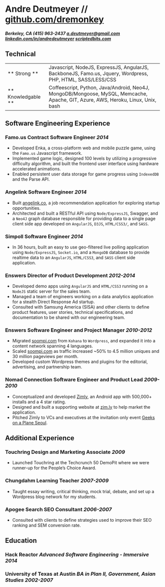 # Andre Deutmeyer // [github.com/dremonkey](http://github.com/dremonkey)

#### *Berkeley, CA* *(415) 963-2437* *[a.deutmeyer@gmail.com](mailto:a.deutmeyer@gmail.com)* *[linkedin.com/in/andredeutmeyer](http://linkedin.com/in/andredeutmeyer)* *[scriptedbits.com](http://scriptedbits.com)*


## Technical

|                     |                     |
| ------------------- | ------------------- |
| ** Strong **        | Javascript, NodeJS, ExpressJS, AngularJS, BackboneJS, Famo.us, Jquery, Wordpress, PHP, HTML, SASS/LESS/CSS |
| ** Knowledgable **  | Coffeescript, Python, Java/Android, Neo4J, MongoDB/Mongoose, MySQL, Memcache, Apache, GIT, Azure, AWS, Heroku, Linux, Unix, bash |


## Software Engineering Experience

### Famo.us **Contract Software Engineer** *2014*

- Developed Enka, a cross-platform web and mobile puzzle game, using the ```Famo.us``` Javascript framework.
- Implemented game logic, designed 100 levels by utilizing a progressive difficulty algorithm, and built the frontend user interface using hardware accelerated animations.
- Enabled persistent user data storage for game progress using ```IndexedDB``` and the Parse API.

### Angelink **Software Engineer** *2014*

- Built [angelink.co](http://angelink.co), a job recommendation application for exploring startup opportunities.
- Architected and built a RESTful API using ```Node/ExpressJS```, Swagger, and a ```Neo4J``` graph database responsible for providing data to a single page client side app developed on ```AngularJS```, ```D3JS```, ```HTML/CSS3/```, and ```SASS```.

### Simpoll **Software Engineer** *2014*

- In 36 hours, built an easy to use geo-filtered live polling application using ```Node/ExpressJS```, ```Socket.io```, and a ```MongoDB``` database to provide realtime data to an ```AngularJS```, ```HTML/CSS3```, and ```SASS``` client side application.

### Enswers **Director of Product Development** *2012-2014*

- Developed demo apps using ```AngularJS``` and ```HTML/CSS3``` running on a ```NodeJS``` static server for the sales team.
- Managed a team of engineers working on a data analytics application for a stealth Direct Response Ad startup.
- Consulted with Samsung America (SISA) and other clients to define product features, user stories, technical specifications, and documentation to be shared with our engineering team.

### Enswers **Software Engineer and Project Manager** *2010-2012*

- Migrated [soompi.com](http://soompi.com) from ```Kohana``` to ```Wordpress```, and expanded it into a content network spanning 4 languages.
- Scaled [soompi.com](http://soompi.com) as traffic increased ~50% to 4.5 million uniques and 30 million pageviews per month.
- Developed custom Wordpress themes and plugins for the editorial, advertising, and partnership team.

### Nomad Connection **Software Engineer and Product Lead** *2009-2010*

- Conceptualized and developed [Zimly](https://play.google.com/store/apps/details?id=com.nomad.zimly), an Android app with 500,000+ installs and a 4 star rating.
- Designed and built a supporting website at [zim.ly](http://zim.ly) to help market the application.
- Pitched Zimly to VCs and executives at the invitation only event [Geeks on a Plane Seoul](http://geeksonaplane.com/destinations/2010-destinations/seoul/).


## Additional Experience

### Touchring **Design and Marketing Associate** *2009*

- Launched Touchring at the Techcrunch 50 DemoPit where we were runner-up for the People’s Choice Award.

### Chungdahm Learning **Teacher** *2007-2009*

- Taught essay writing, critical thinking, mock trial, debate, and set up a Wordpress blog network for my students.

### Apogee Search **SEO Consultant** *2006-2007*

- Consulted with clients to define strategies used to improve their SEO ranking and SEM conversion rate.


## Education

### Hack Reactor **_Advanced Software Engineering - Immersive_** *2014*

### University of Texas at Austin **_BA in Plan II, Government, Asian Studies_** *2002-2007*